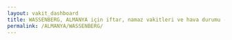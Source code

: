 ```yaml
---
layout: vakit_dashboard
title: WASSENBERG, ALMANYA için iftar, namaz vakitleri ve hava durumu - ilçe/eyalet seç
permalink: /ALMANYA/WASSENBERG/
---
```


<script type="text/javascript">
  var GLOBAL_COUNTRY = 'ALMANYA';
  var GLOBAL_CITY = 'WASSENBERG';
  var GLOBAL_STATE = '';
  var lat = 72;
  var lon = 21;
</script>
